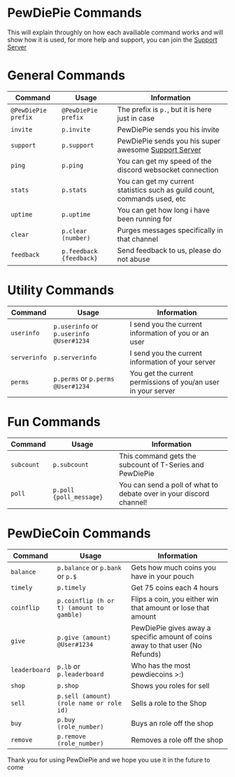 # PewDiePie Commands

This will explain throughly on how each availiable command works and will show how it is used, for more help and support, you can 
join the [Support Server](https://discord.gg/vtJJmWQ)



# General Commands


| Command             | Usage                   | Information                                                                        |
| ------------------- | ----------------------- | ---------------------------------------------------------------------------------- |
| `@PewDiePie prefix` | `@PewDiePie prefix`     | The prefix is `p.`, but it is here just in case                                    |
| `invite`            | `p.invite`              | PewDiePie sends you his invite                                                     |
| `support`           | `p.support`             | PewDiePie sends you his super awesome [Support Server](https://discord.gg/vtJJmWQ) |
| `ping`              | `p.ping`                | You can get my speed of the discord websocket connection                           |
| `stats`             | `p.stats`               | You can get my current statistics such as guild count, commands used, etc          |
| `uptime`            | `p.uptime`              | You can get how long i have been running for                                       |
| `clear`             | `p.clear (number)`      | Purges messages specifically in that channel                                       |
| `feedback`          | `p.feedback {feedback}` | Send feedback to us, please do not abuse                                           |

# Utility Commands 

| Command      | Usage                                   | Information                                                   |
| ------------ | --------------------------------------- | ------------------------------------------------------------- |
| `userinfo`   | `p.userinfo` or `p.userinfo @User#1234` | I send you the current information of you or an user          |
| `serverinfo` | `p.serverinfo`                          | I send you the current information of your server             |
| `perms`      | `p.perms` or `p.perms @User#1234`       | You get the current permissions of you/an user in your server |


# Fun Commands

| Command    | Usage                   | Information                                                         |
| ---------- | ----------------------- | ------------------------------------------------------------------- |
| `subcount` | `p.subcount`            | This command gets the subcount of T-Series and PewDiePie            |
| `poll`     | `p.poll {poll_message}` | You can send a poll of what to debate over in your discord channel! |


# PewDieCoin Commands

| Command       | Usage                                    | Information                                                                    |
| ------------- | ---------------------------------------- | ------------------------------------------------------------------------------ |
| `balance`     | `p.balance` or `p.bank` or `p.$`         | Gets how much coins you have in your pouch                                     |
| `timely`      | `p.timely`                               | Get 75 coins each 4 hours                                                      |
| `coinflip`    | `p.coinflip (h or t) (amount to gamble)` | Flips a coin, you either win that amount or lose that amount                   |
| `give`        | `p.give (amount) @User#1234`             | PewDiePie gives away a specific amount of coins away to that user (No Refunds) |
| `leaderboard` | `p.lb` or `p.leaderboard`                | Who has the most pewdiecoins >:)                                               |
| `shop`        | `p.shop`                                 | Shows you roles for sell                                                       |
| `sell`        | `p.sell (amount) (role name or role id)` | Sells a role to the Shop                                                       |
| `buy`         | `p.buy (role_number)`                    | Buys an role off the shop                                                      |
| `remove`      | `p.remove (role_number)`                 | Removes a role off the shop                                                    |


Thank you for using PewDiePie and we hope you use it in the future to come
